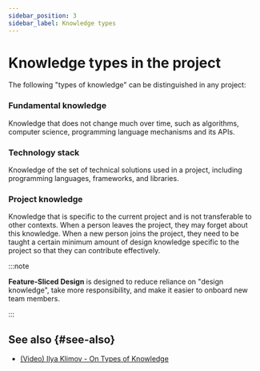 ```yaml
---
sidebar_position: 3
sidebar_label: Knowledge types
---
```


# Knowledge types in the project

The following "types of knowledge" can be distinguished in any project:

### Fundamental knowledge

Knowledge that does not change much over time, such as algorithms, computer science, programming language mechanisms and its APIs.

### Technology stack

Knowledge of the set of technical solutions used in a project, including programming languages, frameworks, and libraries.

### Project knowledge

Knowledge that is specific to the current project and is not transferable to other contexts. When a person leaves the project, they may forget about this knowledge. When a new person joins the project, they need to be taught a certain minimum amount of design knowledge specific to the project so that they can contribute effectively.

:::note

**Feature-Sliced Design** is designed to reduce reliance on "design knowledge", take more responsibility, and make it easier to onboard new team members.

:::

## See also {#see-also}

- [(Video) Ilya Klimov - On Types of Knowledge][ext-klimov]

[ext-klimov]: https://youtu.be/4xyb_tA-uw0?t=249

